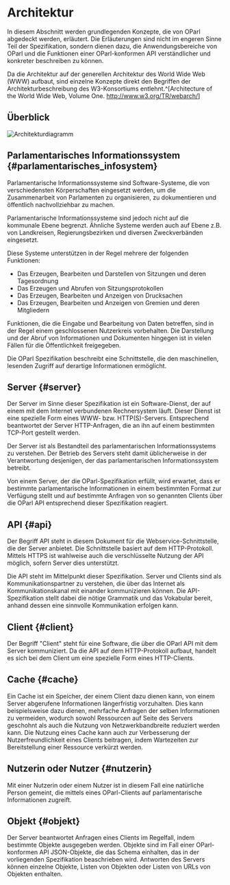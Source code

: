 Architektur
===========

In diesem Abschnitt werden grundlegenden Konzepte, die von OParl abgedeckt
werden, erläutert. Die Erläuterungen sind nicht im engeren Sinne Teil der
Spezifikation, sondern dienen dazu, die Anwendungsbereiche von OParl und die
Funktionen einer OParl-konformen API verständlicher und konkreter beschreiben
zu können.

Da die Architektur auf der generellen Architektur des World Wide Web (WWW)
aufbaut, sind einzelne Konzepte direkt den Begriffen der
Architekturbeschreibung des W3-Konsortiums entlehnt.^[Architecture of the World Wide Web, Volume One. <http://www.w3.org/TR/webarch/>]

Überblick
---------


![Architekturdiagramm](images/architektur-ueberblick.png)


Parlamentarisches Informationssystem {#parlamentarisches_infosystem}
------------------------------------

Parlamentarische Informationssysteme sind Software-Systeme, die von
verschiedensten Körperschaften eingesetzt werden, um die Zusammenarbeit
von Parlamenten zu organisieren, zu dokumentieren und öffentlich nachvollziehbar
zu machen.

Parlamentarische Informationssysteme sind jedoch nicht auf die kommunale Ebene
begrenzt. Ähnliche Systeme werden auch auf Ebene z.B. von Landkreisen,
Regierungsbezirken und diversen Zweckverbänden eingesetzt.

Diese Systeme unterstützen in der Regel mehrere der folgenden Funktionen:

* Das Erzeugen, Bearbeiten und Darstellen von Sitzungen und deren Tagesordnung
* Das Erzeugen und Abrufen von Sitzungsprotokollen
* Das Erzeugen, Bearbeiten und Anzeigen von Drucksachen
* Das Erzeugen, Bearbeiten und Anzeigen von Gremien und deren Mitgliedern

Funktionen, die die Eingabe und Bearbeitung von Daten betreffen, sind in der
Regel einem geschlossenen Nutzerkreis vorbehalten. Die Darstellung und der Abruf
von Informationen und Dokumenten hingegen ist in vielen Fällen für die
Öffentlichkeit freigegeben.

Die OParl Spezifikation beschreibt eine Schnittstelle, die den maschinellen,
lesenden Zugriff auf derartige Informationen ermöglicht.

Server {#server}
------

Der Server im Sinne dieser Spezifikation ist ein Software-Dienst, der auf einem
mit dem Internet verbundenen Rechnersystem läuft. Dieser Dienst ist eine spezielle
Form eines WWW- bzw. HTTP(S)-Servers. Entsprechend beantwortet der Server
HTTP-Anfragen, die an ihn auf einem bestimmten TCP-Port gestellt werden.

Der Server ist als Bestandteil des parlamentarischen Informationssystems zu
verstehen. Der Betrieb des Servers steht damit üblicherweise in der Verantwortung
desjenigen, der das parlamentarischen Informationssystem betreibt.

Von einem Server, der die OParl-Spezifikation erfüllt, wird erwartet, dass er
bestimmte parlamentarische Informationen in einem bestimmten Format zur Verfügung
stellt und auf bestimmte Anfragen von so genannten Clients über die OParl API
entsprechend dieser Spezifikation reagiert.

API {#api}
---

Der Begriff API steht in diesem Dokument für die Webservice-Schnittstelle, die der
Server anbietet. Die Schnittstelle basiert auf dem HTTP-Protokoll. Mittels HTTPS
ist wahlweise auch die verschlüsselte Nutzung der API möglich, sofern Server dies
unterstützt.

Die API steht im Mittelpunkt dieser Spezifikation. Server und Clients sind
als Kommunikationspartner zu verstehen, die über das Internet als Kommunikationskanal
mit einander kommunizieren können. Die API-Spezifikation stellt dabei die
nötige Grammatik und das Vokabular bereit, anhand dessen eine sinnvolle Kommunikation
erfolgen kann.

Client {#client}
------

Der Begriff "Client" steht für eine Software, die über die OParl API mit dem Server
kommuniziert. Da die API auf dem HTTP-Protokoll aufbaut, handelt es sich bei dem
Client um eine spezielle Form eines HTTP-Clients.

Cache {#cache}
-----

Ein Cache ist ein Speicher, der einem Client dazu dienen kann, von einem
Server abgerufene Informationen längerfristig vorzuhalten. Dies kann beispielsweise
dazu dienen, mehrfache Anfragen der selben Informationen zu vermeiden, wodurch
sowohl Ressourcen auf Seite des Servers geschohnt als auch die Nutzung von
Netzwerkbandbreite reduziert werden kann. Die Nutzung eines Cache kann auch
zur Verbesserung der Nutzerfreundlichkeit eines Clients beitragen, indem
Wartezeiten zur Bereitstellung einer Ressource verkürzt werden.

Nutzerin oder Nutzer {#nutzerin}
--------------------

Mit einer Nutzerin oder einem Nutzer ist in diesem Fall eine natürliche Person gemeint,
die mittels eines OParl-Clients auf parlamentarische Informationen zugreift.

Objekt  {#objekt}
------

Der Server beantwortet Anfragen eines Clients im Regelfall, indem bestimmte Objekte
ausgegeben werden. Objekte sind im Fall einer OParl-konformen API JSON-Objekte, die
das Schema einhalten, das in der vorliegenden Spezifikation beaschrieben wird.
Antworten des Servers können einzelne Objekte, Listen von Objekten oder Listen von
URLs von Objekten enthalten.
